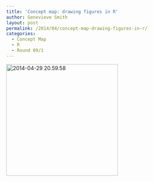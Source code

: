 ```yaml
---
title: 'Concept map: drawing figures in R'
author: Genevieve Smith
layout: post
permalink: /2014/04/concept-map-drawing-figures-in-r/
categories:
  - Concept Map
  - R
  - Round 09/1
---
```

[<img class="alignnone size-medium wp-image-6827" alt="2014-04-29 20.59.58" src="http://teaching.software-carpentry.org/wp-content/uploads/2014/04/2014-04-29-20.59.58-300x300.jpg" width="300" height="300" />][1]

 [1]: http://teaching.software-carpentry.org/wp-content/uploads/2014/04/2014-04-29-20.59.58.jpg